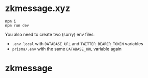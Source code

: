 # zkmessage.xyz

```
npm i
npm run dev
```

You also need to create two (sorry) env files:

- `.env.local` with `DATABASE_URL` and `TWITTER_BEARER_TOKEN` variables
- `prisma/.env` with the same `DATABASE_URL` variable again
# zkmessage
